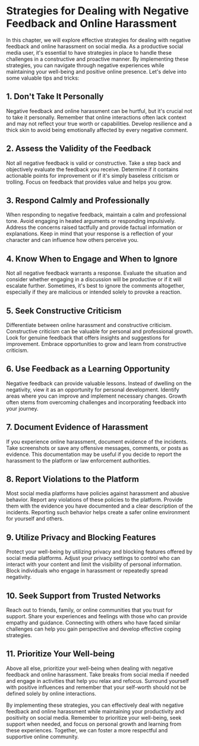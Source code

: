 Strategies for Dealing with Negative Feedback and Online Harassment
============================================================================

In this chapter, we will explore effective strategies for dealing with negative feedback and online harassment on social media. As a productive social media user, it's essential to have strategies in place to handle these challenges in a constructive and proactive manner. By implementing these strategies, you can navigate through negative experiences while maintaining your well-being and positive online presence. Let's delve into some valuable tips and tricks:

**1. Don't Take It Personally**
-------------------------------

Negative feedback and online harassment can be hurtful, but it's crucial not to take it personally. Remember that online interactions often lack context and may not reflect your true worth or capabilities. Develop resilience and a thick skin to avoid being emotionally affected by every negative comment.

**2. Assess the Validity of the Feedback**
------------------------------------------

Not all negative feedback is valid or constructive. Take a step back and objectively evaluate the feedback you receive. Determine if it contains actionable points for improvement or if it's simply baseless criticism or trolling. Focus on feedback that provides value and helps you grow.

**3. Respond Calmly and Professionally**
----------------------------------------

When responding to negative feedback, maintain a calm and professional tone. Avoid engaging in heated arguments or responding impulsively. Address the concerns raised tactfully and provide factual information or explanations. Keep in mind that your response is a reflection of your character and can influence how others perceive you.

**4. Know When to Engage and When to Ignore**
---------------------------------------------

Not all negative feedback warrants a response. Evaluate the situation and consider whether engaging in a discussion will be productive or if it will escalate further. Sometimes, it's best to ignore the comments altogether, especially if they are malicious or intended solely to provoke a reaction.

**5. Seek Constructive Criticism**
----------------------------------

Differentiate between online harassment and constructive criticism. Constructive criticism can be valuable for personal and professional growth. Look for genuine feedback that offers insights and suggestions for improvement. Embrace opportunities to grow and learn from constructive criticism.

**6. Use Feedback as a Learning Opportunity**
---------------------------------------------

Negative feedback can provide valuable lessons. Instead of dwelling on the negativity, view it as an opportunity for personal development. Identify areas where you can improve and implement necessary changes. Growth often stems from overcoming challenges and incorporating feedback into your journey.

**7. Document Evidence of Harassment**
--------------------------------------

If you experience online harassment, document evidence of the incidents. Take screenshots or save any offensive messages, comments, or posts as evidence. This documentation may be useful if you decide to report the harassment to the platform or law enforcement authorities.

**8. Report Violations to the Platform**
----------------------------------------

Most social media platforms have policies against harassment and abusive behavior. Report any violations of these policies to the platform. Provide them with the evidence you have documented and a clear description of the incidents. Reporting such behavior helps create a safer online environment for yourself and others.

**9. Utilize Privacy and Blocking Features**
--------------------------------------------

Protect your well-being by utilizing privacy and blocking features offered by social media platforms. Adjust your privacy settings to control who can interact with your content and limit the visibility of personal information. Block individuals who engage in harassment or repeatedly spread negativity.

**10. Seek Support from Trusted Networks**
------------------------------------------

Reach out to friends, family, or online communities that you trust for support. Share your experiences and feelings with those who can provide empathy and guidance. Connecting with others who have faced similar challenges can help you gain perspective and develop effective coping strategies.

**11. Prioritize Your Well-being**
----------------------------------

Above all else, prioritize your well-being when dealing with negative feedback and online harassment. Take breaks from social media if needed and engage in activities that help you relax and refocus. Surround yourself with positive influences and remember that your self-worth should not be defined solely by online interactions.

By implementing these strategies, you can effectively deal with negative feedback and online harassment while maintaining your productivity and positivity on social media. Remember to prioritize your well-being, seek support when needed, and focus on personal growth and learning from these experiences. Together, we can foster a more respectful and supportive online community.
